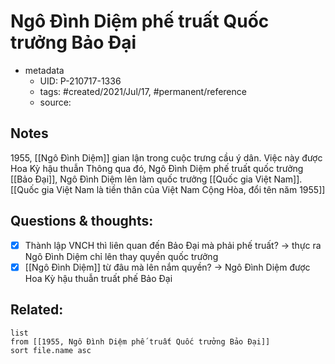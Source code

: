 # Ngô Đình Diệm phế truất Quốc trưởng Bảo Đại

- metadata
	- UID: P-210717-1336
	- tags: #created/2021/Jul/17, #permanent/reference
	- source: 

## Notes
1955, [[Ngô Đình Diệm]] gian lận trong cuộc trưng cầu ý dân. Việc này được Hoa Kỳ hậu thuẫn Thông qua đó, Ngô Đình Diệm phế truất quốc trưởng [[Bảo Đại]], Ngô Đình Diệm lên làm quốc trưởng [[Quốc gia Việt Nam]]. [[Quốc gia Việt Nam là tiền thân của Việt Nam Cộng Hòa, đổi tên năm 1955]]


## Questions & thoughts:
- [x] Thành lập VNCH thì liên quan đến Bảo Đại mà phải phế truất? -> thực ra Ngô Đình Diệm chỉ lên thay quyền quốc trưởng
- [x] [[Ngô Đình Diệm]] từ đâu mà lên nắm quyền? -> Ngô Đình Diệm được Hoa Kỳ hậu thuẫn truất phế Bảo Đại

## Related:
```dataview
list
from [[1955, Ngô Đình Diệm phế truất Quốc trưởng Bảo Đại]]
sort file.name asc
```
